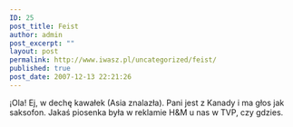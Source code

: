 ```yaml
---
ID: 25
post_title: Feist
author: admin
post_excerpt: ""
layout: post
permalink: http://www.iwasz.pl/uncategorized/feist/
published: true
post_date: 2007-12-13 22:21:26
---
```

¡Ola! Ej, w dechę kawałek (Asia znalazła). Pani jest z Kanady i ma głos jak saksofon. Jakaś piosenka była w reklamie H&amp;M u nas w TVP, czy gdzies.

<object width="425" height="355"><param name="movie" value="http://www.youtube.com/v/zWrNCCx2p5U&rel=1"></param><param name="wmode" value="transparent"></param><embed src="http://www.youtube.com/v/zWrNCCx2p5U&rel=1" type="application/x-shockwave-flash" wmode="transparent" width="425" height="355"></embed></object>